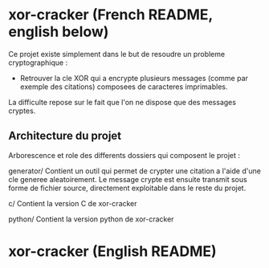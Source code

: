 xor-cracker  (French README, english below)
===========================================

Ce projet existe simplement dans le but de resoudre un probleme cryptographique :

- Retrouver la cle XOR qui a encrypte plusieurs messages (comme par exemple des citations) composees de caracteres imprimables.

La difficulte repose sur le fait que l'on ne dispose que des messages cryptes.

Architecture du projet
----------------------

Arborescence et role des differents dossiers qui composent le projet :

generator/
	Contient un outil qui permet de crypter une citation a l'aide d'une cle generee aleatoirement.
	Le message crypte est ensuite transmit sous forme de fichier source, directement exploitable dans le reste du projet.

c/
	Contient la version C de xor-cracker

python/
	Contient la version python de xor-cracker



xor-cracker (English README)
============================
